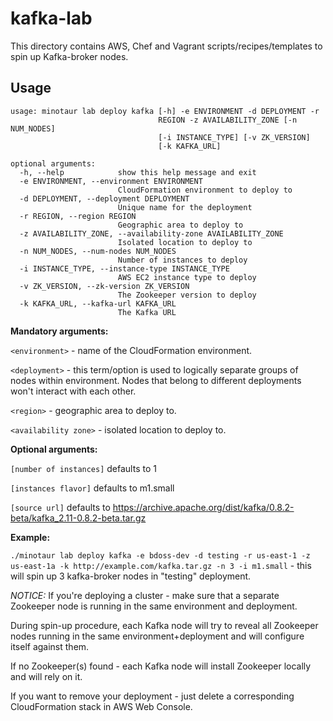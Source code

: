 kafka-lab
=========
This directory contains AWS, Chef and Vagrant scripts/recipes/templates to spin up Kafka-broker nodes.

## Usage

```
usage: minotaur lab deploy kafka [-h] -e ENVIRONMENT -d DEPLOYMENT -r
                                 REGION -z AVAILABILITY_ZONE [-n NUM_NODES]
                                 [-i INSTANCE_TYPE] [-v ZK_VERSION]
                                 [-k KAFKA_URL]

optional arguments:
  -h, --help            show this help message and exit
  -e ENVIRONMENT, --environment ENVIRONMENT
                        CloudFormation environment to deploy to
  -d DEPLOYMENT, --deployment DEPLOYMENT
                        Unique name for the deployment
  -r REGION, --region REGION
                        Geographic area to deploy to
  -z AVAILABILITY_ZONE, --availability-zone AVAILABILITY_ZONE
                        Isolated location to deploy to
  -n NUM_NODES, --num-nodes NUM_NODES
                        Number of instances to deploy
  -i INSTANCE_TYPE, --instance-type INSTANCE_TYPE
                        AWS EC2 instance type to deploy
  -v ZK_VERSION, --zk-version ZK_VERSION
                        The Zookeeper version to deploy
  -k KAFKA_URL, --kafka-url KAFKA_URL
                        The Kafka URL
```

**Mandatory arguments:**

`<environment>` - name of the CloudFormation environment.

`<deployment>` - this term/option is used to logically separate groups of nodes within environment. Nodes that belong to different deployments won't interact with each other.

`<region>` - geographic area to deploy to.

`<availability zone>` - isolated location to deploy to.

**Optional arguments:**

`[number of instances]` defaults to 1

`[instances flavor]` defaults to m1.small

`[source url]` defaults to https://archive.apache.org/dist/kafka/0.8.2-beta/kafka_2.11-0.8.2-beta.tar.gz

**Example:**

`./minotaur lab deploy kafka -e bdoss-dev -d testing -r us-east-1 -z us-east-1a -k http://example.com/kafka.tar.gz -n 3 -i m1.small` - this will spin up 3 kafka-broker nodes in "testing" deployment.

*NOTICE:* If you're deploying a cluster - make sure that a separate Zookeeper node is running in the same environment and deployment.

During spin-up procedure, each Kafka node will try to reveal all Zookeeper nodes running in the same environment+deployment and will configure itself against them.

If no Zookeeper(s) found - each Kafka node will install Zookeeper locally and will rely on it.

If you want to remove your deployment - just delete a corresponding CloudFormation stack in AWS Web Console.
